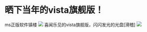 # 晒下当年的vista旗舰版！

ms正版软件镇楼 ![](https://wvbarchive.s3-ap-northeast-1.amazonaws.com/4883168241/d2b1b189d43f8794b035703ddb1b0ef419d53acb.jpg) 喜闻乐见的vista旗舰版，闪闪发光的光盘\[滑稽\] ![](https://wvbarchive.s3-ap-northeast-1.amazonaws.com/4883168241/d2acb608b3de9c823bfec29c6581800a18d8437b.jpg)

